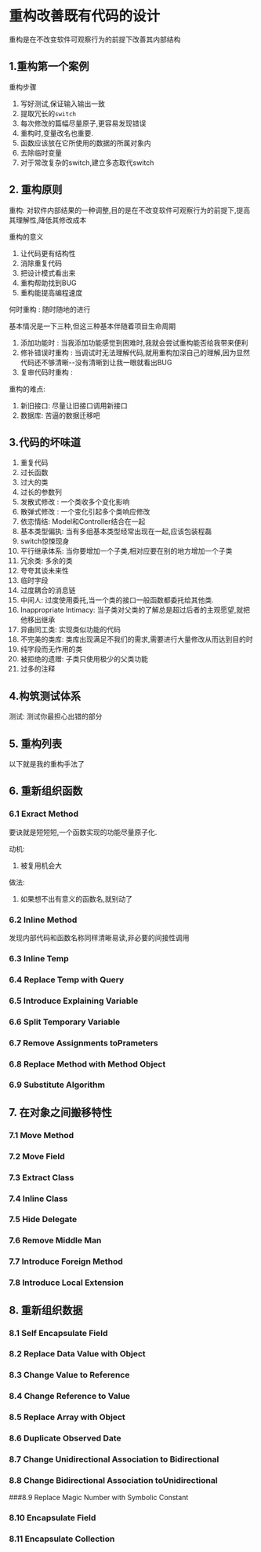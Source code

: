 # 重构改善既有代码的设计

重构是在不改变软件可观察行为的前提下改善其内部结构

## 1.重构第一个案例

重构步骤

1. 写好测试,保证输入输出一致
2. 提取冗长的`switch`
3. 每次修改的篇幅尽量原子,更容易发现错误
4. 重构时,变量改名也重要.
5. 函数应该放在它所使用的数据的所属对象内
5. 去除临时变量
6. 对于常改复杂的switch,建立多态取代switch

## 2. 重构原则

重构: 对软件内部结果的一种调整,目的是在不改变软件可观察行为的前提下,提高其理解性,降低其修改成本

重构的意义

1. 让代码更有结构性
2. 消除重复代码 
3. 把设计模式看出来
4. 重构帮助找到BUG
5. 重构能提高编程速度

何时重构 : 随时随地的进行

基本情况是一下三种,但这三种基本伴随着项目生命周期

1. 添加功能时 : 当我添加功能感觉到困难时,我就会尝试重构能否给我带来便利
2. 修补错误时重构 : 当调试时无法理解代码,就用重构加深自己的理解,因为显然代码还不够清晰--没有清晰到让我一眼就看出BUG
3. 复审代码时重构 : 

重构的难点:

1. 新旧接口: 尽量让旧接口调用新接口
2. 数据库: 苦逼的数据迁移吧

## 3.代码的坏味道

1. 重复代码
2. 过长函数
3. 过大的类
4. 过长的参数列
5. 发散式修改 : 一个类收多个变化影响
6. 散弹式修改 : 一个变化引起多个类响应修改
7. 依恋情结: Model和Controller结合在一起
8. 基本类型偏执: 当有多组基本类型经常出现在一起,应该包装程磊
9. switch惊悚现身
10. 平行继承体系: 当你要增加一个子类,相对应要在别的地方增加一个子类
11. 冗余类: 多余的类
12. 夸夸其谈未来性
13. 临时字段
14. 过度耦合的消息链
15. 中间人: 过度使用委托,当一个类的接口一般函数都委托给其他类.
16. Inappropriate Intimacy: 当子类对父类的了解总是超过后者的主观愿望,就把他移出继承
17. 异曲同工类: 实现类似功能的代码
18. 不完美的类库: 类库出现满足不我们的需求,需要进行大量修改从而达到目的时
19. 纯字段而无作用的类
20. 被拒绝的遗赠: 子类只使用极少的父类功能
21. 过多的注释

## 4.构筑测试体系

测试: 测试你最担心出错的部分

## 5. 重构列表

以下就是我的重构手法了

## 6. 重新组织函数

### 6.1 Exract Method

要诀就是短短短,一个函数实现的功能尽量原子化.

动机: 

1. 被复用机会大

做法:

1. 如果想不出有意义的函数名,就别动了

### 6.2 Inline Method

发现内部代码和函数名称同样清晰易读,非必要的间接性调用

### 6.3 Inline Temp

### 6.4 Replace Temp with Query

### 6.5 Introduce Explaining Variable

### 6.6 Split Temporary Variable

### 6.7 Remove Assignments toPrameters

### 6.8 Replace Method with Method Object

### 6.9 Substitute Algorithm

## 7. 在对象之间搬移特性

### 7.1 Move Method

### 7.2 Move Field 

### 7.3 Extract Class

### 7.4 Inline Class

### 7.5 Hide Delegate

### 7.6 Remove Middle Man

### 7.7 Introduce Foreign Method

### 7.8 Introduce Local Extension

## 8. 重新组织数据

### 8.1 Self Encapsulate Field

### 8.2 Replace Data Value with Object

### 8.3 Change Value to Reference 

### 8.4 Change Reference to Value

### 8.5 Replace Array with Object 

### 8.6 Duplicate Observed Date

### 8.7 Change Unidirectional Association to Bidirectional

### 8.8 Change Bidirectional Association toUnidirectional 

###8.9 Replace Magic Number with Symbolic Constant

### 8.10 Encapsulate Field

### 8.11 Encapsulate Collection

